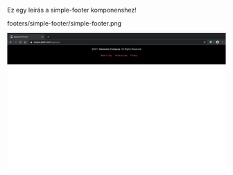 Ez egy leírás  a simple-footer komponenshez!

footers/simple-footer/simple-footer.png

![Image of simple-footer](footers/simple-footer/simple-footer.png)
